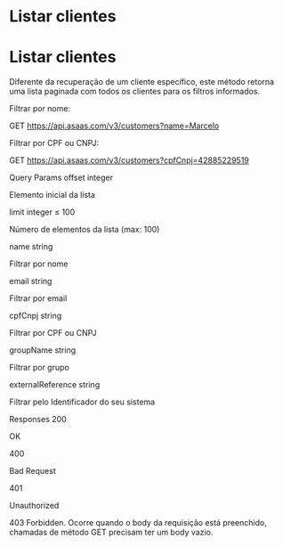 # Listar clientes

# Listar clientes
Diferente da recuperação de um cliente específico, este método retorna uma lista paginada com todos os clientes para os filtros informados.

Filtrar por nome:

GET https://api.asaas.com/v3/customers?name=Marcelo

Filtrar por CPF ou CNPJ:

GET https://api.asaas.com/v3/customers?cpfCnpj=42885229519

Query Params
offset
integer

Elemento inicial da lista

limit
integer
≤ 100

Número de elementos da lista (max: 100)

name
string

Filtrar por nome

email
string

Filtrar por email

cpfCnpj
string

Filtrar por CPF ou CNPJ

groupName
string

Filtrar por grupo

externalReference
string

Filtrar pelo Identificador do seu sistema

Responses
200

OK

400

Bad Request

401

Unauthorized

403 Forbidden. Ocorre quando o body da requisição está preenchido, chamadas de método GET precisam ter um body vazio.
